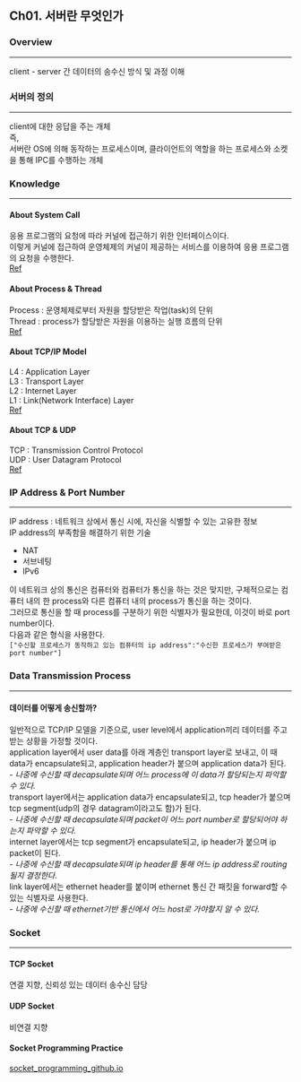 <div class="markdown-body">
<h2>Ch01. 서버란 무엇인가</h2>
<h3>Overview</h3>
<hr>
<p>client - server 간 데이터의 송수신 방식 및 과정 이해</p>
<h3>서버의 정의</h3>
<hr>
<p>client에 대한 응답을 주는 개체<br>즉,<br>서버란 OS에 의해 동작하는 프로세스이며, 클라이언트의 역할을 하는 프로세스와 소켓을 통해 IPC를 수행하는 개체</p>
<h3>Knowledge</h3>
<hr>
<h4>About System Call</h4>
<p>응용 프로그램의 요청에 따라 커널에 접근하기 위한 인터페이스이다.<br>이렇게 커널에 접근하여 운영체제의 커널이 제공하는 서비스를 이용하여 응용 프로그램의 요청을 수행한다.<br><a href="https://velog.io/@nnnyeong/OS-%EC%8B%9C%EC%8A%A4%ED%85%9C-%EC%BD%9C-System-Call">Ref</a></p>
<h4>About Process &amp; Thread</h4>
<p>Process : 운영체제로부터 자원을 할당받은 작업(task)의 단위<br>Thread : process가 할당받은 자원을 이용하는 실행 흐름의 단위<br><a href="https://velog.io/@aeong98/%EC%9A%B4%EC%98%81%EC%B2%B4%EC%A0%9COS-%ED%94%84%EB%A1%9C%EC%84%B8%EC%8A%A4%EC%99%80-%EC%8A%A4%EB%A0%88%EB%93%9C">Ref</a></p>
<h4>About TCP/IP Model</h4>
<p>L4 : Application Layer<br>L3 : Transport Layer<br>L2 : Internet Layer<br>L1 : Link(Network Interface) Layer<br><a href="https://ariz1623.tistory.com/327">Ref</a></p>
<h4>About TCP &amp; UDP</h4>
<p>TCP : Transmission Control Protocol<br>UDP : User Datagram Protocol<br><a href="https://velog.io/@hidaehyunlee/TCP-%EC%99%80-UDP-%EC%9D%98-%EC%B0%A8%EC%9D%B4">Ref</a></p>
<h3>IP Address &amp; Port Number</h3>
<hr>
<p>IP address : 네트워크 상에서 통신 시에, 자신을 식별할 수 있는 고유한 정보<br>IP address의 부족함을 해결하기 위한 기술</p>
<ul>
<li>NAT</li>
<li>서브네팅</li>
<li>IPv6  </li>
</ul>
<p>이 네트워크 상의 통신은 컴퓨터와 컴퓨터가 통신을 하는 것은 맞지만, 구체적으로는 컴퓨터 내의 한 process와 다른 컴퓨터 내의 process가 통신을 하는 것이다.<br>그러므로 통신을 할 때 process를 구분하기 위한 식별자가 필요한데, 이것이 바로 port number이다. <br>다음과 같은 형식을 사용한다.<br><code>[&quot;수신할 프로세스가 동작하고 있는 컴퓨터의 ip address&quot;:&quot;수신한 프로세스가 부여받은 port number&quot;]</code></p>
<h3>Data Transmission Process</h3>
<hr>
<h4>데이터를 어떻게 송신할까?</h4>
<p>일반적으로 TCP/IP 모델을 기준으로, user level에서 application끼리 데이터를 주고받는 상황을 가정할 것이다.<br>application layer에서 user data를 아래 계층인 transport layer로 보내고, 이 때 data가 encapsulate되고, application header가 붙으며 application data가 된다.<br>- <em>나중에 수신할 때 decapsulate되며 어느 process에 이 data가 할당되는지 파악할 수 있다.</em><br>transport layer에서는 application data가 encapsulate되고, tcp header가 붙으며 tcp segment(udp의 경우 datagram이라고도 함)가 된다.<br>- <em>나중에 수신할 때 decapsulate되며 packet이 어느 port number로 할당되어야 하는지 파악할 수 있다.</em><br>internet layer에서는 tcp segment가 encapsulate되고, ip header가 붙으며 ip packet이 된다.<br>- <em>나중에 수신할 때 decapsulate되며 ip header를 통해 어느 ip address로 routing될지 결정한다.</em><br>link layer에서는 ethernet header를 붙이며 ethernet 통신 간 패킷을 forward할 수 있는 식별자로 사용한다.<br>- <em>나중에 수신할 때 ethernet기반 통신에서 어느 host로 가야할지 알 수 있다.</em></p>
<h3>Socket</h3>
<hr>
<h4>TCP Socket</h4>
<p>연결 지향, 신뢰성 있는 데이터 송수신 담당</p>
<h4>UDP Socket</h4>
<p>비연결 지향</p>
<h4>Socket Programming Practice</h4>
<p><a href="https://github.com/oxdjww/server-study/tree/main/Ch01.%20About%20server/src">socket_programming_github.io</a></p>
</div>